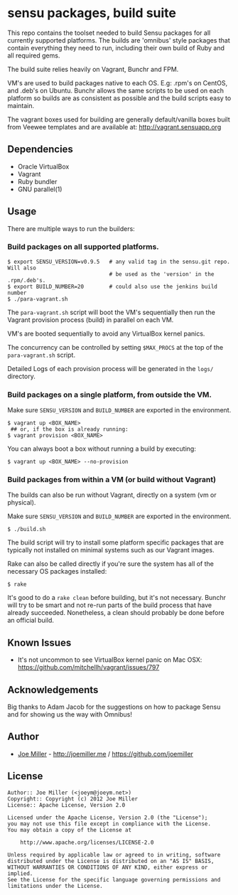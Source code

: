 sensu packages, build suite
===========================

This repo contains the toolset needed to build Sensu packages for all
currently supported platforms. The builds are 'omnibus' style packages
that contain everything they need to run, including their own build of Ruby
and all required gems.

The build suite relies heavily on Vagrant, Bunchr and FPM.

VM's are used to build packages native to each OS. E.g: .rpm's on CentOS, and
.deb's on Ubuntu. Bunchr allows the same scripts to be used on each platform
so builds are as consistent as possible and the build scripts easy to maintain.

The vagrant boxes used for building are generally default/vanilla boxes built
from Veewee templates and are available at:  http://vagrant.sensuapp.org

Dependencies
------------

- Oracle VirtualBox
- Vagrant
- Ruby bundler
- GNU parallel(1)

Usage
-----

There are multiple ways to run the builders:

### Build packages on all supported platforms.

```
$ export SENSU_VERSION=v0.9.5   # any valid tag in the sensu.git repo. Will also
                                # be used as the 'version' in the .rpm/.deb's.
$ export BUILD_NUMBER=20        # could also use the jenkins build number
$ ./para-vagrant.sh
```

The `para-vagrant.sh` script will boot the VM's sequentially then run the
Vagrant provision process (build) in parallel on each VM.

VM's are booted sequentially to avoid any VirtualBox kernel panics.

The concurrency can be controlled by setting `$MAX_PROCS` at the top of the
`para-vagrant.sh` script.

Detailed Logs of each provision process will be generated in the `logs/`
directory.

### Build packages on a single platform, from outside the VM.

Make sure `SENSU_VERSION` and `BUILD_NUMBER` are exported in the environment.

```
$ vagrant up <BOX_NAME>
 ## or, if the box is already running:
$ vagrant provision <BOX_NAME>
```

You can always boot a box without running a build by executing:

```
$ vagrant up <BOX_NAME> --no-provision
```

### Build packages from within a VM (or build without Vagrant)

The builds can also be run without Vagrant, directly on a system (vm or
physical).

Make sure `SENSU_VERSION` and `BUILD_NUMBER` are exported in the environment.

```
$ ./build.sh
```

The build script will try to install some platform specific packages that
are typically not installed on minimal systems such as our Vagrant images.

Rake can also be called directly if you're sure the system has all of the
necessary OS packages installed:

```
$ rake
```

It's good to do a `rake clean` before building, but it's not necessary. Bunchr
will try to be smart and not re-run parts of the build process that have already
succeeded. Nonetheless, a clean should probably be done before an official
build.

Known Issues
-------------

* It's not uncommon to see VirtualBox kernel panic on Mac OSX:
  https://github.com/mitchellh/vagrant/issues/797

Acknowledgements
----------------

Big thanks to Adam Jacob for the suggestions on how to package Sensu and for
showing us the way with Omnibus!

Author
------

* [Joe Miller](https://twitter.com/miller_joe) - http://joemiller.me / https://github.com/joemiller

License
-------

    Author:: Joe Miller (<joeym@joeym.net>)
    Copyright:: Copyright (c) 2012 Joe Miller
    License:: Apache License, Version 2.0

    Licensed under the Apache License, Version 2.0 (the "License");
    you may not use this file except in compliance with the License.
    You may obtain a copy of the License at

        http://www.apache.org/licenses/LICENSE-2.0

    Unless required by applicable law or agreed to in writing, software
    distributed under the License is distributed on an "AS IS" BASIS,
    WITHOUT WARRANTIES OR CONDITIONS OF ANY KIND, either express or implied.
    See the License for the specific language governing permissions and
    limitations under the License.
